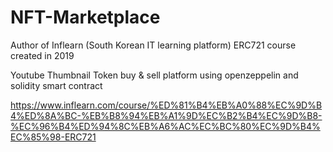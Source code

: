 # NFT-Marketplace

Author of Inflearn (South Korean IT learning platform) ERC721 course created in 2019

Youtube Thumbnail Token buy & sell platform using openzeppelin and solidity smart contract

https://www.inflearn.com/course/%ED%81%B4%EB%A0%88%EC%9D%B4%ED%8A%BC-%EB%B8%94%EB%A1%9D%EC%B2%B4%EC%9D%B8-%EC%96%B4%ED%94%8C%EB%A6%AC%EC%BC%80%EC%9D%B4%EC%85%98-ERC721
